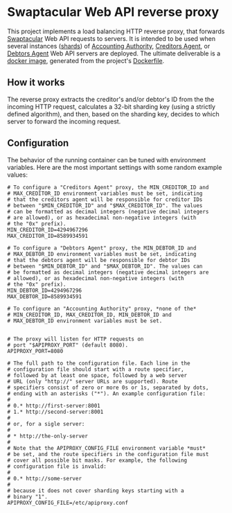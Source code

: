 Swaptacular Web API reverse proxy
=================================

This project implements a load balancing HTTP reverse proxy, that forwards
[Swaptacular] Web API requests to servers. It is intended to be used when
several instances ([shards]) of [Accounting Authority], [Creditors Agent],
or [Debtors Agent] Web API servers are deployed. The ultimate deliverable is
a [docker image], generated from the project's
[Dockerfile](../master/Dockerfile).


How it works
------------

The reverse proxy extracts the creditor's and/or debtor's ID from the the
incoming HTTP request, calculates a 32-bit sharding key (using a strictly
defined algorithm), and then, based on the sharding key, decides to which
server to forward the incoming request.


Configuration
-------------

The behavior of the running container can be tuned with environment
variables. Here are the most important settings with some random example
values:

```shell
# To configure a "Creditors Agent" proxy, the MIN_CREDITOR_ID and
# MAX_CREDITOR_ID environment variables must be set, indicating
# that the creditors agent will be responsible for creditor IDs
# between "$MIN_CREDITOR_ID" and "$MAX_CREDITOR_ID". The values
# can be formatted as decimal integers (negative decimal integers
# are allowed), or as hexadecimal non-negative integers (with
# the "0x" prefix).
MIN_CREDITOR_ID=4294967296
MAX_CREDITOR_ID=8589934591

# To configure a "Debtors Agent" proxy, the MIN_DEBTOR_ID and
# MAX_DEBTOR_ID environment variables must be set, indicating
# that the debtors agent will be responsible for debtor IDs
# between "$MIN_DEBTOR_ID" and "$MAX_DEBTOR_ID". The values can
# be formatted as decimal integers (negative decimal integers are
# allowed), or as hexadecimal non-negative integers (with
# the "0x" prefix).
MIN_DEBTOR_ID=4294967296
MAX_DEBTOR_ID=8589934591

# To configure an "Accounting Authority" proxy, *none of the*
# MIN_CREDITOR_ID, MAX_CREDITOR_ID, MIN_DEBTOR_ID and
# MAX_DEBTOR_ID environment variables must be set.


# The proxy will listen for HTTP requests on
# port "$APIPROXY_PORT" (default 8080).
APIPROXY_PORT=8080

# The full path to the configuration file. Each line in the
# configuration file should start with a route specifier,
# followed by at least one space, followed by a web server
# URL (only "http://" server URLs are supported). Route
# specifiers consist of zero or more 0s or 1s, separated by dots,
# ending with an asterisks ("*"). An example configuration file:
#
# 0.* http://first-server:8001
# 1.* http://second-server:8001
#
# or, for a sigle server:
#
# * http://the-only-server
#
# Note that the APIPROXY_CONFIG_FILE environment variable *must*
# be set, and the route specifiers in the configuration file must
# cover all possible bit masks. For example, the following
# configuration file is invalid:
#
# 0.* http://some-server
#
# because it does not cover sharding keys starting with a
# binary "1".
APIPROXY_CONFIG_FILE=/etc/apiproxy.conf
```


[Swaptacular]: https://swaptacular.github.io/overview
[docker image]: https://www.geeksforgeeks.org/what-is-docker-images/
[shards]: https://en.wikipedia.org/wiki/Shard_(database_architecture)
[Accounting Authority]: https://github.com/swaptacular/swpt_accounts
[Creditors Agent]: https://github.com/swaptacular/swpt_creditors
[Debtors Agent]: https://github.com/swaptacular/swpt_debtors

